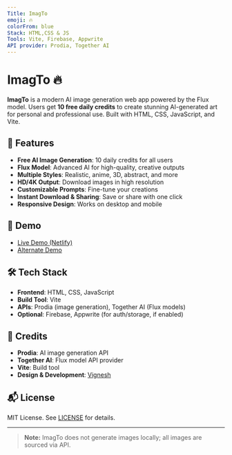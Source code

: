 ```yaml
---
Title: ImagTo
emoji: 🔥
colorFrom: blue
Stack: HTML,CSS & JS
Tools: Vite, Firebase, Appwrite
API provider: Prodia, Together AI
---
```


# ImagTo 🔥

**ImagTo** is a modern AI image generation web app powered by the Flux model. Users get **10 free daily credits** to create stunning AI-generated art for personal and professional use. Built with HTML, CSS, JavaScript, and Vite.

## 🌟 Features

- **Free AI Image Generation**: 10 daily credits for all users
- **Flux Model**: Advanced AI for high-quality, creative outputs
- **Multiple Styles**: Realistic, anime, 3D, abstract, and more
- **HD/4K Output**: Download images in high resolution
- **Customizable Prompts**: Fine-tune your creations
- **Instant Download & Sharing**: Save or share with one click
- **Responsive Design**: Works on desktop and mobile

## 🚀 Demo

- [Live Demo (Netlify)](https://imagto.netlify.app/)
- [Alternate Demo](https://imagto.tech/)

## 🛠️ Tech Stack

- **Frontend**: HTML, CSS, JavaScript
- **Build Tool**: Vite
- **APIs**: Prodia (image generation), Together AI (Flux models)
- **Optional**: Firebase, Appwrite (for auth/storage, if enabled)

## 📄 Credits

- **Prodia**: AI image generation API
- **Together AI**: Flux model API provider
- **Vite**: Build tool
- **Design & Development**: [Vignesh](https://myvic.netlify.app)

## 📬 License

MIT License. See [LICENSE](LICENSE) for details.

---

> **Note:** ImagTo does not generate images locally; all images are sourced via API.
